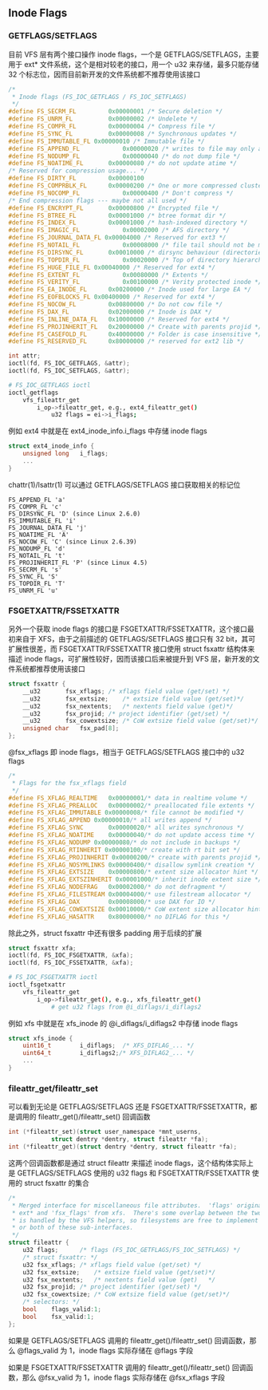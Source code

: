 ## Inode Flags


### GETFLAGS/SETFLAGS

目前 VFS 层有两个接口操作 inode flags，一个是 GETFLAGS/SETFLAGS，主要用于 ext* 文件系统，这个是相对较老的接口，用一个 u32 来存储，最多只能存储 32 个标志位，因而目前新开发的文件系统都不推荐使用该接口

```c
/*
 * Inode flags (FS_IOC_GETFLAGS / FS_IOC_SETFLAGS)
 */
#define	FS_SECRM_FL			0x00000001 /* Secure deletion */
#define	FS_UNRM_FL			0x00000002 /* Undelete */
#define	FS_COMPR_FL			0x00000004 /* Compress file */
#define FS_SYNC_FL			0x00000008 /* Synchronous updates */
#define FS_IMMUTABLE_FL	0x00000010 /* Immutable file */
#define FS_APPEND_FL			0x00000020 /* writes to file may only append */
#define FS_NODUMP_FL			0x00000040 /* do not dump file */
#define FS_NOATIME_FL		0x00000080 /* do not update atime */
/* Reserved for compression usage... */
#define FS_DIRTY_FL			0x00000100
#define FS_COMPRBLK_FL		0x00000200 /* One or more compressed clusters */
#define FS_NOCOMP_FL			0x00000400 /* Don't compress */
/* End compression flags --- maybe not all used */
#define FS_ENCRYPT_FL		0x00000800 /* Encrypted file */
#define FS_BTREE_FL			0x00001000 /* btree format dir */
#define FS_INDEX_FL			0x00001000 /* hash-indexed directory */
#define FS_IMAGIC_FL			0x00002000 /* AFS directory */
#define FS_JOURNAL_DATA_FL 0x00004000 /* Reserved for ext3 */
#define FS_NOTAIL_FL			0x00008000 /* file tail should not be merged */
#define FS_DIRSYNC_FL		0x00010000 /* dirsync behaviour (directories only) */
#define FS_TOPDIR_FL			0x00020000 /* Top of directory hierarchies*/
#define FS_HUGE_FILE_FL	0x00040000 /* Reserved for ext4 */
#define FS_EXTENT_FL			0x00080000 /* Extents */
#define FS_VERITY_FL			0x00100000 /* Verity protected inode */
#define FS_EA_INODE_FL		0x00200000 /* Inode used for large EA */
#define FS_EOFBLOCKS_FL	0x00400000 /* Reserved for ext4 */
#define FS_NOCOW_FL			0x00800000 /* Do not cow file */
#define FS_DAX_FL			0x02000000 /* Inode is DAX */
#define FS_INLINE_DATA_FL	0x10000000 /* Reserved for ext4 */
#define FS_PROJINHERIT_FL	0x20000000 /* Create with parents projid */
#define FS_CASEFOLD_FL		0x40000000 /* Folder is case insensitive */
#define FS_RESERVED_FL		0x80000000 /* reserved for ext2 lib */
```


```c
int attr;
ioctl(fd, FS_IOC_GETFLAGS, &attr);
ioctl(fd, FS_IOC_SETFLAGS, &attr);
```

```sh
# FS_IOC_GETFLAGS ioctl
ioctl_getflags
    vfs_fileattr_get
        i_op->fileattr_get, e.g., ext4_fileattr_get()
            u32 flags = ei->i_flags;
```

例如 ext4 中就是在 ext4_inode_info.i_flags 中存储 inode flags

```c
struct ext4_inode_info {
	unsigned long	i_flags;
	...
}
```


chattr(1)/lsattr(1) 可以通过 GETFLAGS/SETFLAGS 接口获取相关的标记位

```
FS_APPEND_FL 'a'
FS_COMPR_FL 'c'
FS_DIRSYNC_FL 'D' (since Linux 2.6.0)
FS_IMMUTABLE_FL 'i'
FS_JOURNAL_DATA_FL 'j'
FS_NOATIME_FL 'A'
FS_NOCOW_FL 'C' (since Linux 2.6.39)
FS_NODUMP_FL 'd'
FS_NOTAIL_FL 't'
FS_PROJINHERIT_FL 'P' (since Linux 4.5)
FS_SECRM_FL 's'
FS_SYNC_FL 'S'
FS_TOPDIR_FL 'T'
FS_UNRM_FL 'u'
```




### FSGETXATTR/FSSETXATTR

另外一个获取 inode flags 的接口是 FSGETXATTR/FSSETXATTR，这个接口最初来自于 XFS，由于之前描述的 GETFLAGS/SETFLAGS 接口只有 32 bit，其可扩展性很差，而 FSGETXATTR/FSSETXATTR 接口使用 struct fsxattr 结构体来描述 inode flags，可扩展性较好，因而该接口后来被提升到 VFS 层，新开发的文件系统都推荐使用该接口

```c
struct fsxattr {
	__u32		fsx_xflags;	/* xflags field value (get/set) */
	__u32		fsx_extsize;	/* extsize field value (get/set)*/
	__u32		fsx_nextents;	/* nextents field value (get)*/
	__u32		fsx_projid;	/* project identifier (get/set) */
	__u32		fsx_cowextsize;	/* CoW extsize field value (get/set)*/
	unsigned char	fsx_pad[8];
};
```

@fsx_xflags 即 inode flags，相当于 GETFLAGS/SETFLAGS 接口中的 u32 flags

```c
/*
 * Flags for the fsx_xflags field
 */
#define FS_XFLAG_REALTIME	0x00000001/* data in realtime volume */
#define FS_XFLAG_PREALLOC	0x00000002/* preallocated file extents */
#define FS_XFLAG_IMMUTABLE 0x00000008/* file cannot be modified */
#define FS_XFLAG_APPEND	0x00000010/* all writes append */
#define FS_XFLAG_SYNC		0x00000020/* all writes synchronous */
#define FS_XFLAG_NOATIME	0x00000040/* do not update access time */
#define FS_XFLAG_NODUMP	0x00000080/* do not include in backups */
#define FS_XFLAG_RTINHERIT 0x00000100/* create with rt bit set */
#define FS_XFLAG_PROJINHERIT 0x00000200/* create with parents projid */
#define FS_XFLAG_NOSYMLINKS 0x00000400/* disallow symlink creation */
#define FS_XFLAG_EXTSIZE	0x00000800/* extent size allocator hint */
#define FS_XFLAG_EXTSZINHERIT 0x00001000/* inherit inode extent size */
#define FS_XFLAG_NODEFRAG	0x00002000/* do not defragment */
#define FS_XFLAG_FILESTREAM 0x00004000/* use filestream allocator */
#define FS_XFLAG_DAX		0x00008000/* use DAX for IO */
#define FS_XFLAG_COWEXTSIZE 0x00010000/* CoW extent size allocator hint*/
#define FS_XFLAG_HASATTR	0x80000000/* no DIFLAG for this */
```

除此之外，struct fsxattr 中还有很多 padding 用于后续的扩展


```c
struct fsxattr xfa;
ioctl(fd, FS_IOC_FSGETXATTR, &xfa);
ioctl(fd, FS_IOC_FSSETXATTR, &xfa);
```

```sh
# FS_IOC_FSGETXATTR ioctl
ioctl_fsgetxattr
    vfs_fileattr_get
        i_op->fileattr_get(), e.g., xfs_fileattr_get()
            # get u32 flags from @i_diflags/i_diflags2
```

例如 xfs 中就是在 xfs_inode 的 @i_diflags/i_diflags2 中存储 inode flags

```c
struct xfs_inode {
	uint16_t		i_diflags;	/* XFS_DIFLAG_... */
	uint64_t		i_diflags2;/* XFS_DIFLAG2_... */
	...
}
```


### fileattr_get/fileattr_set

可以看到无论是 GETFLAGS/SETFLAGS 还是 FSGETXATTR/FSSETXATTR，都是调用的 fileattr_get()/fileattr_set() 回调函数

```c
int (*fileattr_set)(struct user_namespace *mnt_userns,
		    struct dentry *dentry, struct fileattr *fa);
int (*fileattr_get)(struct dentry *dentry, struct fileattr *fa);
```

这两个回调函数都是通过 struct fileattr 来描述 inode flags，这个结构体实际上是 GETFLAGS/SETFLAGS 使用的 u32 flags 和 FSGETXATTR/FSSETXATTR 使用的 struct fsxattr 的集合

```c
/*
 * Merged interface for miscellaneous file attributes.  'flags' originates from
 * ext* and 'fsx_flags' from xfs.  There's some overlap between the two, which
 * is handled by the VFS helpers, so filesystems are free to implement just one
 * or both of these sub-interfaces.
 */
struct fileattr {
	u32	flags;		/* flags (FS_IOC_GETFLAGS/FS_IOC_SETFLAGS) */
	/* struct fsxattr: */
	u32	fsx_xflags;	/* xflags field value (get/set) */
	u32	fsx_extsize;	/* extsize field value (get/set)*/
	u32	fsx_nextents;	/* nextents field value (get)	*/
	u32	fsx_projid;	/* project identifier (get/set) */
	u32	fsx_cowextsize;	/* CoW extsize field value (get/set)*/
	/* selectors: */
	bool	flags_valid:1;
	bool	fsx_valid:1;
};
```

如果是 GETFLAGS/SETFLAGS 调用的 fileattr_get()/fileattr_set() 回调函数，那么 @flags_valid 为 1，inode flags 实际存储在 @flags 字段

如果是 FSGETXATTR/FSSETXATTR 调用的 fileattr_get()/fileattr_set() 回调函数，那么 @fsx_valid 为 1，inode flags 实际存储在 @fsx_xflags 字段
